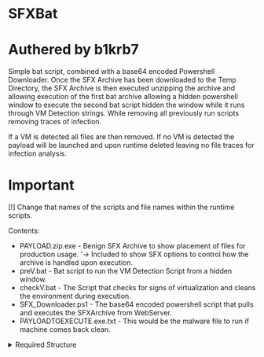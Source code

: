 # SFXBat
# Authered by b1krb7

Simple bat script, combined with a base64 encoded Powershell Downloader.
Once the SFX Archive has been downloaded to the Temp Directory, the
SFX Archive is then executed unzipping the archive and allowing execution
of the first bat archive allowing a hidden powershell window to execute the
second bat script hidden the window while it runs through VM Detection strings.
While removing all previously run scripts removing traces of infection.

If a VM is detected all files are then removed.
If no VM is detected the payload will be launched and upon runtime
deleted leaving no file traces for infection analysis.

# Important
[!] Change that names of the scripts and file names within the runtime scripts.


Contents:
- PAYLOAD.zip.exe - Benign SFX Archive to show placement of files for production usage.
'-> Included to show SFX options to control how the archive is handled upon execution.
- preV.bat - Bat script to run the VM Detection Script from a hidden window.
- checkV.bat - The Script that checks for signs of virtualization and cleans the environment during execution.
- SFX_Downloader.ps1 - The base64 encoded powershell script that pulls and executes the SFXArchive from WebServer.
- PAYLOADTOEXECUTE.exe.txt - This would be the malware file to run if machine comes back clean.


<details>
<summary>Required Structure</summary>
[1] SFX_Downloader.ps1

[2] PAYLOAD.zip.exe<br />
&emsp;    ├── PAYLOADTOEXECUTE.exe<br />
&emsp;    ├── preV.bat<br />
&emsp;    ├── checkV.bat<br />
&emsp;    └── ...<br />
</details>
